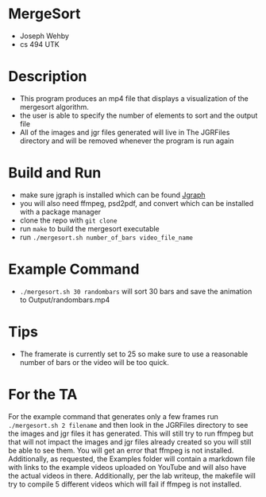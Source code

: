 # MergeSort
- Joseph Wehby
- cs 494 UTK

# Description
- This program produces an mp4 file that displays a visualization of the mergesort algorithm. 
- the user is able to specify the number of elements to sort and the output file
- All of the images and jgr files generated will live in The JGRFiles directory and will be removed whenever the program is run again

# Build and Run
- make sure jgraph is installed which can be found [Jgraph](https://web.eecs.utk.edu/~jplank/plank/jgraph/jgraph.html)
- you will also need ffmpeg, psd2pdf, and convert which can be installed with a package manager
- clone the repo with `git clone`
- run `make` to build the mergesort executable
- run `./mergesort.sh number_of_bars video_file_name`

# Example Command
- `./mergesort.sh 30 randombars` will sort 30 bars and save the animation to Output/randombars.mp4

# Tips
- The framerate is currently set to 25 so make sure to use a reasonable number of bars or the video will be too quick.

# For the TA
For the example command that generates only a few frames run `./mergesort.sh 2 filename` and then look in the JGRFiles directory to see the images and jgr files it has generated. This will still try to run ffmpeg but that will not impact the images and jgr files already created so you will still be able to see them. You will get an error that ffmpeg is not installed. Additionally, as requested, the Examples folder will contain a markdown file with links to the example videos uploaded on YouTube and will also have the actual videos in there. Additionally, per the lab writeup, the makefile will try to compile 5 different videos which will fail if ffmpeg is not installed. 
